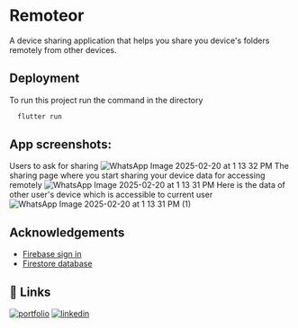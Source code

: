 # Remoteor
A device sharing application that helps you share you device's folders remotely from other devices.

## Deployment

To run this project run the command in the directory

```bash
  flutter run
```

## App screenshots:
Users to ask for sharing 
![WhatsApp Image 2025-02-20 at 1 13 32 PM](https://github.com/user-attachments/assets/32148fd7-8b89-4101-96d1-67b907cde930)
The sharing page where you start sharing your device data for accessing remotely
![WhatsApp Image 2025-02-20 at 1 13 31 PM](https://github.com/user-attachments/assets/806e18da-9a1c-4598-9662-2f907b39687a)
Here is the data of other user's device which is accessible to current user
![WhatsApp Image 2025-02-20 at 1 13 31 PM (1)](https://github.com/user-attachments/assets/7ba599f7-3c0d-466b-a65b-ada20d226306)

## Acknowledgements

 - [Firebase sign in](https://firebase.google.com/docs/auth/flutter/email-link-auth)
 - [Firestore database](https://console.firebase.google.com/u/0/project/wechat-e9ad3/firestore/data/~2Fchats~2F1689515343724)



## 🔗 Links
[![portfolio](https://img.shields.io/badge/my_portfolio-000?style=for-the-badge&logo=ko-fi&logoColor=white)](https://github.com/Prakash251299)
[![linkedin](https://img.shields.io/badge/linkedin-0A66C2?style=for-the-badge&logo=linkedin&logoColor=white)](linkedin.com/in/prakash-pratap-singh-3238101bb)
